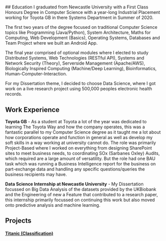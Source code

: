 <h1> </h1>
## Education
I graduated from Newcastle University with a First Class Honours Degree in Computer Science with a year-long Industrial Placement working for Toyota GB in there Systems Department in Summer of 2020.


The first two years of the degree focused on traditional Computer Science topics like Programming (Java/Python), System Architecture, Maths for Computing, Web Development (Basics), Operating Systems, Databases and Team Project where we built an Android App.


The final year comprised of optional modules where I elected to study Distributed Systems, Web Technologies (RESTful API), Systems and Network Security (Theory), Serverside Management (Apache/AWS), Biologically Inspired Computing (Machine/Deep Learning), Bioinformatics, Human-Computer-Interaction.


For my Dissertation theme, I decided to choose Data Science, where I got work on a live research project using 500,000 peoples electronic health records.


## Work Experience
**Toyota GB** - As a student at Toyota a lot of the year was dedicated to learning The Toyota Way and how the company operates, this was a fantastic parallel to my Computer Science degree as it taught me a lot about how corporations operate and function in general as well as develop my soft skills in a way working at university cannot do. The role was primarily Project-Based where I worked on everything from designing SharePoint sites to meet business needs, to coordinating SOx (Sarbanes Oxley) Audits,  which required are a large amount of versatility. But the role had one BAU task which was running a Business Intelligence report for the business on part-exchange data and handling any specific questions/queries the business recipients may have.


**Data Science Internship at Newcastle University** - My Dissertation focussed on Big Data Analysis of the datasets provided by the UKBiobank and the Engineering of new a Feature that contributed to a research paper, this internship primarily focussed on continuing this work but also moved onto predictive analysis and machine learning. 


## Projects
#### [Titanic (Classification)](/portfolio/projects/titanic/)

